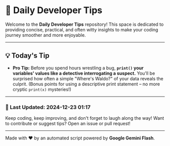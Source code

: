 
# 🌟 Daily Developer Tips

Welcome to the **Daily Developer Tips** repository! This space is dedicated to providing concise, practical, and often witty insights to make your coding journey smoother and more enjoyable.

---

## 💡 Today's Tip

- **Pro Tip:**  Before you spend hours wrestling a bug,  **`print()` your variables' values like a detective interrogating a suspect.**  You'll be surprised how often a simple "Where's Waldo?" of your data reveals the culprit.  (Bonus points for using a descriptive print statement –  no more cryptic `print(x)` mysteries!)

---

### 📅 Last Updated: 2024-12-23 01:17

Keep coding, keep improving, and don't forget to laugh along the way! Want to contribute or suggest tips? Open an issue or pull request!

---

Made with ❤️ by an automated script powered by **Google Gemini Flash**.
